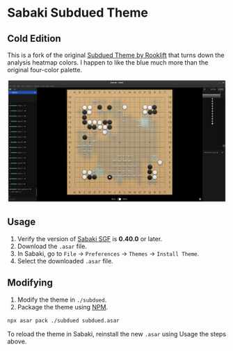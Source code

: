 # Sabaki Subdued Theme

## Cold Edition

This is a fork of the original [Subdued Theme by Rooklift](https://github.com/rooklift/sabaki_subdued_theme_40) that turns down the analysis heatmap colors.
I happen to like the blue much more than the original four-color palette.

![Theme Screenshot](screenshot.png)

## Usage

1. Verify the version of [Sabaki SGF](https://github.com/yishn/Sabaki) is **0.40.0** or later.
2. Download the `.asar` file.
3. In Sabaki, go to `File` -> `Preferences` -> `Themes` -> `Install Theme`.
4. Select the downloaded `.asar` file.

## Modifying

1. Modify the theme in `./subdued`.
2. Package the theme using [NPM](https://www.npmjs.com/).

```sh
npx asar pack ./subdued subdued.asar
```

To reload the theme in Sabaki, reinstall the new `.asar` using Usage the steps above.
